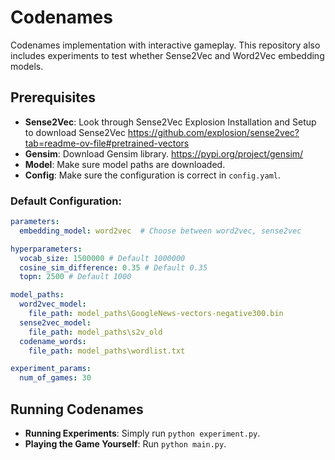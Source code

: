 # Codenames

Codenames implementation with interactive gameplay. This repository also includes experiments to test whether Sense2Vec and Word2Vec embedding models.

## Prerequisites
- **Sense2Vec**: Look through Sense2Vec Explosion Installation and Setup to download Sense2Vec https://github.com/explosion/sense2vec?tab=readme-ov-file#pretrained-vectors
- **Gensim**: Download Gensim library. https://pypi.org/project/gensim/
- **Model**: Make sure model paths are downloaded.
- **Config**: Make sure the configuration is correct in `config.yaml`.

### Default Configuration:
```yaml
parameters:
  embedding_model: word2vec  # Choose between word2vec, sense2vec

hyperparameters:
  vocab_size: 1500000 # Default 1000000
  cosine_sim_difference: 0.35 # Default 0.35
  topn: 2500 # Default 1000

model_paths:
  word2vec_model:
    file_path: model_paths\GoogleNews-vectors-negative300.bin
  sense2vec_model:
    file_path: model_paths\s2v_old
  codename_words:
    file_path: model_paths\wordlist.txt

experiment_params:
  num_of_games: 30
```
## Running Codenames
- **Running Experiments**: Simply run `python experiment.py`.
- **Playing the Game Yourself**: Run `python main.py`.
